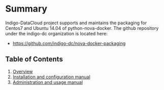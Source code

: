 # Summary

Indigo-DataCloud project supports and maintains the packaging for Centos7 and
Ubuntu 14.04 of python-nova-docker. The github repository under the indigo-dc
organization is located here:

* https://github.com/indigo-dc/nova-docker-packaging

## Table of Contents

1. [Overview](docs/overview.md)
2. [Installation and configuration manual](docs/install.md)
3. [Administration and usage manual](docs/admin.md)
